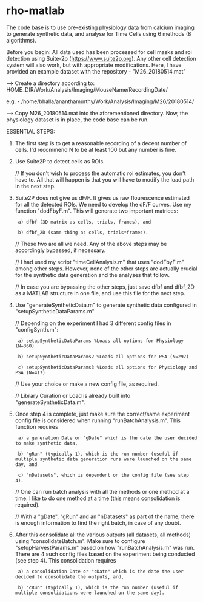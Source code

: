 # rho-matlab
The code base is to use pre-existing physiology data from calcium imaging to generate synthetic data, and analyse for Time Cells using 6 methods (8 algorithms).

Before you begin:
All data used has been processed for cell masks and roi detection using Suite-2p (https://www.suite2p.org).
Any other cell detection system will also work, but with appropriate modifications.
Here, I have provided an example dataset with the repository - "M26_20180514.mat"

--> Create a directory according to:
HOME_DIR/Work/Analysis/Imaging/MouseName/RecordingDate/

e.g. - /home/bhalla/ananthamurthy/Work/Analysis/Imaging/M26/20180514/

--> Copy M26_20180514.mat into the aforementioned directory. Now, the physiology dataset is in place, the code base can be run.


ESSENTIAL STEPS:

1. The first step is to get a reasonable recording of a decent number of cells. I'd recommend N to be at least 100 but any number is fine.

2. Use Suite2P to detect cells as ROIs.

    // If you don't wish to process the automatic roi estimates, you don't have to. All that will happen is that you will have to modify the load path in the next step.

3. Suite2P does not give us dF/F. It gives us raw flourescence estimated for all the detected ROIs. We need to develop the dF/F curves. Use my function "dodFbyF.m". This will generate two important matrices:

        a) dfbf (3D matrix as cells, trials, frames), and

        b) dfbf_2D (same thing as cells, trials*frames).

    // These two are all we need. Any of the above steps may be accordingly bypassed, if necessary.

    // I had used my script "timeCellAnalysis.m" that uses "dodFbyF.m" among other steps. However, none of the other steps are actually crucial for the synthetic data generation and the analyses that follow.

    // In case you are bypassing the other steps, just save dfbf and dfbf_2D as a MATLAB structure in one file, and use this file for the next step.

4. Use "generateSyntheticData.m" to generate synthetic data configured in "setupSyntheticDataParams.m"

     // Depending on the experiment I had 3 different config files in "configSynth.m":

        a) setupSyntheticDataParams %Loads all options for Physiology (N=360)
      
        b) setupSyntheticDataParams2 %Loads all options for PSA (N=297)
      
        c) setupSyntheticDataParams3 %Loads all options for Physiology and PSA (N=417)

      // Use your choice or make a new config file, as required.

      // Library Curation or Load is already built into "generateSyntheticData.m".

5. Once step 4 is complete, just make sure the correct/same experiment config file is considered when running "runBatchAnalysis.m". This function requires

        a) a generation Date or "gDate" which is the date the user decided to make synthetic data,

        b) "gRun" (typically 1), which is the run number (useful if multiple synthetic data generation runs were launched on the same day, and

        c) "nDatasets", which is dependent on the config file (see step 4).

      // One can run batch analysis with all the methods or one method at a time. I like to do one method at a time (this means consolidation is required).

      // With a "gDate", "gRun" and an "nDatasets" as part of the name, there is enough information to find the right batch, in case of any doubt.

6. After this consolidate all the various outputs (all datasets, all methods) using "consolidateBatch.m". Make sure to configure "setupHarvestParams.m" based on how "runBatchAnalysis.m" was run. There are 4 such config files based on the experiment being conducted (see step 4). This consolidation requires

        a) a consolidation Date or "cDate" which is the date the user decided to consolidate the outputs, and,

        b) "cRun" (typically 1), which is the run number (useful if multiple consolidations were launched on the same day).


